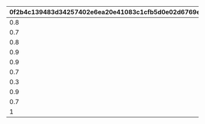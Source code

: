|0f2b4c139483d34257402e6ea20e41083c1cfb5d0e02d6769e990e2898237718|77997b8ce13037ff5595edc4256495b65f4523e18177af2b1b479a17179ef839|aaaa00228944425f7b2d86bf6b404bc4a940398e6c7123760cbe72f24ebb2c79|952d79203274912747409ea761609319f72b1aa7b59415294652efeef5288ffa|c15d05b4630357bd7e7a3d0952de60cb375403c631f50ba7bce6484972e26b70|4b65f607e84d11cf90d490d9e4ee2ac03a5752f51bd7ccf02ba60dda1b56a005|5e951f15af7bc4af3ea9e055ac5a22aaed3057d43357d5d823a6424f1ee2667f|
| --- | --- | --- | --- | --- | --- | --- |
|0.8|31001|0|-10|0.8|300900|100721|
|0.7|31002|0|-40|0.7|302300|100722|
|0.8|31003|0|-40|0.8|302400|100261|
|0.9|31004|0|-20|0.9|302500|100283|
|0.9|31005|0|-10|0.9|301700|101611|
|0.7|31006|0|-40|0.7|310100|102174|
|0.3|31007|-80|-60|0.3|399800|102751|
|0.9|31008|-20|20|0.9|314901|103001|
|0.7|31009|30|-110|0.7|318405|103232|
|1|31010|0|-10|1|320100|103371|